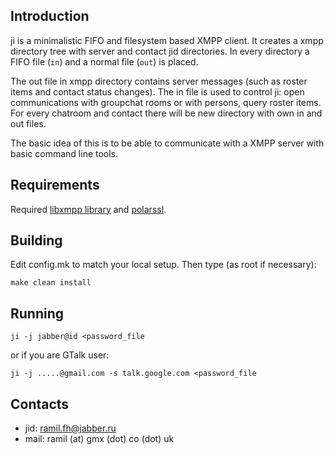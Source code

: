 Introduction
------------
ji is a minimalistic FIFO and filesystem based XMPP client. It creates
a xmpp directory tree with server and contact jid directories. In
every directory a FIFO file (`in`) and a normal file (`out`)
is placed.

The out file in xmpp directory contains server messages (such as
roster items and contact status changes). The in file is used to
control ji: open communications with groupchat rooms or with persons,
query roster items. For every chatroom and contact there will be new
directory with own in and out files.

The basic idea of this is to be able to communicate with a XMPP server
with basic command line tools.

Requirements
------------
Required [libxmpp library](https://github.com/gravicappa/libxmpps)
and [polarssl](http://polarssl.org).

Building
--------
Edit config.mk to match your local setup. Then type (as root if necessary):

    make clean install

Running
-------

    ji -j jabber@id <password_file

or if you are GTalk user:

    ji -j .....@gmail.com -s talk.google.com <password_file

Contacts
--------
* jid: ramil.fh@jabber.ru
* mail: ramil (at) gmx (dot) co (dot) uk

